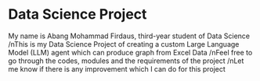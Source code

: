 # Data Science Project
My name is Abang Mohammad Firdaus, third-year student of Data Science
/nThis is my Data Science Project of creating a custom Large Language Model (LLM) agent which can produce graph from Excel Data
/nFeel free to go through the codes, modules and the requirements of the project
/nLet me know if there is any improvement which I can do for this project
